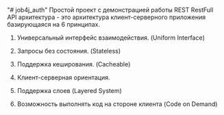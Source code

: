 "# job4j_auth"
Простой проект с демонстрацией работы REST
RestFull API архитектура - это архитектура клиент-серверного приложения базирующаяся на 6 принципах.

1. Универсальный интерфейс взаимодействия. (Uniform Interface)

2. Запросы без состояния. (Stateless)

3. Поддержка кеширования. (Cacheable)

4. Клиент-серверная ориентация.


5. Поддержка слоев (Layered System)

6. Возможность выполнять код на стороне клиента (Code on Demand)
